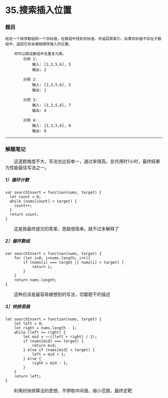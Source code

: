 # 35.搜索插入位置

### 题目

    给定一个排序数组和一个目标值，在数组中找到目标值，并返回其索引。如果目标值不存在于数组中，返回它将会被按顺序插入的位置。
        
        你可以假设数组中无重复元素。
            示例 1:
                输入: [1,3,5,6], 5
                输出: 2
                
            示例 2:
                输入: [1,3,5,6], 2
                输出: 1
            
            示例 3:
                输入: [1,3,5,6], 7
                输出: 4
                
            示例 4:
                输入: [1,3,5,6], 0
                输出: 0

---

### 解题笔记

&nbsp;&nbsp;&nbsp;&nbsp;&nbsp;&nbsp;&nbsp;这道题难度不大，写法也比较单一，通过率很高。总共用时1小时，最终结果为性能最佳写法之一。

##### 1）循环计数

```
var searchInsert = function(nums, target) {
  let count = 0;
  while (nums[count] < target) {
    count++;
  }
  return count;
}

```

&nbsp;&nbsp;&nbsp;&nbsp;&nbsp;&nbsp;&nbsp;这是我最终提交的答案，思路很简单。就不过多解释了

##### 2）循环数组

```
var searchInsert = function(nums, target) {
    for (let i=0; i<nums.length; i++){
        if (nums[i] === target || nums[i] > target) {
            return i;
        }
    }
    return nums.length;
}

```

&nbsp;&nbsp;&nbsp;&nbsp;&nbsp;&nbsp;&nbsp;这种应该是最容易被想到的写法，切着题干的描述

##### 3）快排思路

```
let searchInsert = function(nums, target) {
    let left = 0;
    let right = nums.length - 1;
    while (left <= right) {
        let mid = ~~((left + right) / 2);
        if (nums[mid] === target) {
            return mid;
        } else if (nums[mid] < target) {
            left = mid + 1;
        } else {
            right = mid - 1;
        }
    }
    return left;
}

```
&nbsp;&nbsp;&nbsp;&nbsp;&nbsp;&nbsp;&nbsp;利用的快排算法的思想，不停取中间值，缩小范围，最终定靶


